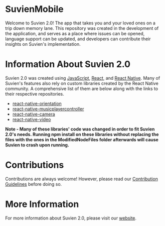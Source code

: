 # SuvienMobile
Welcome to Suvien 2.0! The app that takes you and your loved ones on a trip down memory lane. This repository was created in the development of the application, and serves as a place where issues can be opened, language support can be updated, and developers can contribute their insights on Suvien's implementation. 
# Information About Suvien 2.0
Suvien 2.0 was created using [JavaScript](https://en.wikipedia.org/wiki/JavaScript), [React](https://facebook.github.io/react/), and [React Native](http://facebook.github.io/react-native/). Many of Suvien's features also rely on custom libraries created by the React Native community. A comprehensive list of them are below along with the links to their respective repositories.
- [react-native-orientation](https://github.com/yamill/react-native-orientation)
- [react-native-musicplayercontroller](https://github.com/KjellConnelly/react-native-musicplayercontroller)
- [react-native-camera](https://github.com/lwansbrough/react-native-camera)
- [react-native-video](https://github.com/react-native-community/react-native-video)

**Note - Many of these libraries' code was changed in order to fit Suvien 2.0's needs. Running npm install on these libraries without replacing the files with the ones in the ModifiedNodeFiles folder afterwards will cause Suvien to crash upon running.**
# Contributions
Contributions are always welcome! However, please read our [Contribution Guidelines](SuvienMobile/CONTRIBUTING.md) before doing so.
# More Information
For more information about Suvien 2.0, please visit our [website](http://www.suvien.com/).

